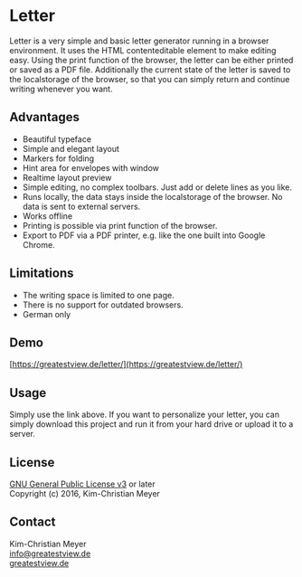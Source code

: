 # Letter
Letter is a very simple and basic letter generator running in a browser environment. It uses the HTML contenteditable element to make editing easy. Using the print function of the browser, the letter can be either printed or saved as a PDF file. Additionally the current state of the letter is saved to the localstorage of the browser, so that you can simply return and continue writing whenever you want.

## Advantages
- Beautiful typeface
- Simple and elegant layout
- Markers for folding
- Hint area for envelopes with window
- Realtime layout preview
- Simple editing, no complex toolbars. Just add or delete lines as you like.
- Runs locally, the data stays inside the localstorage of the browser. No data is sent to external servers.
- Works offline
- Printing is possible via print function of the browser.
- Export to PDF via a PDF printer, e.g. like the one built into Google Chrome.

## Limitations
- The writing space is limited to one page.
- There is no support for outdated browsers.
- German only

## Demo
[https://greatestview.de/letter/](https://greatestview.de/letter/)

## Usage
Simply use the link above. If you want to personalize your letter, you can simply download this project and run it from your hard drive or upload it to a server.

## License
[GNU General Public License v3](http://www.gnu.org/licenses/gpl-3.0.html) or later  
Copyright (c) 2016, Kim-Christian Meyer

## Contact
Kim-Christian Meyer  
[info@greatestview.de](mailto:info@greatestview.de)  
[greatestview.de](https://greatestview.de)
